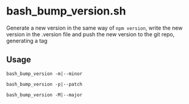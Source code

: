 # bash_bump_version.sh

Generate a new version in the same way of `npm version`,
write the new version in the .version file and
push the new version to the git repo, generating a tag


## Usage

`bash_bump_version -m|--minor`

`bash_bump_version -p|--patch`

`bash_bump_version -M|--major`
